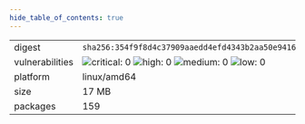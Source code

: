 ```yaml
---
hide_table_of_contents: true
---
```


<table>
<tr><td>digest</td><td><code>sha256:354f9f8d4c37909aaedd4efd4343b2aa50e9416de1b69f0c01ea25dca30cd886</code></td><tr><tr><td>vulnerabilities</td><td><img alt="critical: 0" src="https://img.shields.io/badge/critical-0-lightgrey"/> <img alt="high: 0" src="https://img.shields.io/badge/high-0-lightgrey"/> <img alt="medium: 0" src="https://img.shields.io/badge/medium-0-lightgrey"/> <img alt="low: 0" src="https://img.shields.io/badge/low-0-lightgrey"/> <!-- unspecified: 0 --></td></tr>
<tr><td>platform</td><td>linux/amd64</td></tr>
<tr><td>size</td><td>17 MB</td></tr>
<tr><td>packages</td><td>159</td></tr>
</table>
</details></table>
</details>

<table></table>

